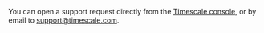 You can open a support request directly from the [Timescale console][support-link],
or by email to [support@timescale.com](mailto:support@timescale.com).

[support-link]: https://console.cloud.timescale.com/dashboard/support
